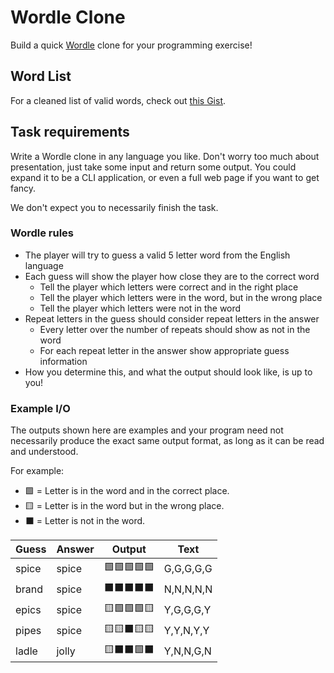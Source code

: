 # Wordle Clone

Build a quick [Wordle](https://www.nytimes.com/games/wordle/index.html) clone for your programming exercise!

## Word List

For a cleaned list of valid words, check out [this Gist](https://gist.github.com/benmurden/3774e011a3739856b14d079add764e75).

## Task requirements

Write a Wordle clone in any language you like. Don't worry too much about presentation, just take some input and return some output. You could expand it to be a CLI application, or even a full web page if you want to get fancy.

We don't expect you to necessarily finish the task.

### Wordle rules

- The player will try to guess a valid 5 letter word from the English language
- Each guess will show the player how close they are to the correct word
  - Tell the player which letters were correct and in the right place
  - Tell the player which letters were in the word, but in the wrong place
  - Tell the player which letters were not in the word
- Repeat letters in the guess should consider repeat letters in the answer
  - Every letter over the number of repeats should show as not in the word
  - For each repeat letter in the answer show appropriate guess information
- How you determine this, and what the output should look like, is up to you!

### Example I/O

The outputs shown here are examples and your program need not necessarily produce the exact same output format, as long as it can be read and understood.

For example:
- 🟩 = Letter is in the word and in the correct place.
- 🟨 = Letter is in the word but in the wrong place.
- ⬛ = Letter is not in the word.

| Guess | Answer | Output | Text      |
|-------|--------|--------|-----------|
| spice | spice  | 🟩🟩🟩🟩🟩  | G,G,G,G,G |
| brand | spice  | ⬛⬛⬛⬛⬛  | N,N,N,N,N |
| epics | spice  | 🟨🟩🟩🟩🟨  | Y,G,G,G,Y |
| pipes | spice  | 🟨🟨⬛🟨🟨  | Y,Y,N,Y,Y |
| ladle | jolly  | 🟨⬛⬛🟩⬛  | Y,N,N,G,N |
